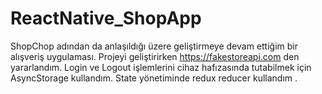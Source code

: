 # ReactNative_ShopApp
ShopChop adından da anlaşıldığı üzere geliştirmeye devam ettiğim bir alışveriş uygulaması.
Projeyi geliştirirken https://fakestoreapi.com den yararlandım.
Login ve Logout işlemlerini cihaz hafızasında tutabilmek için AsyncStorage kullandım.
State yönetiminde redux  reducer kullandım .
